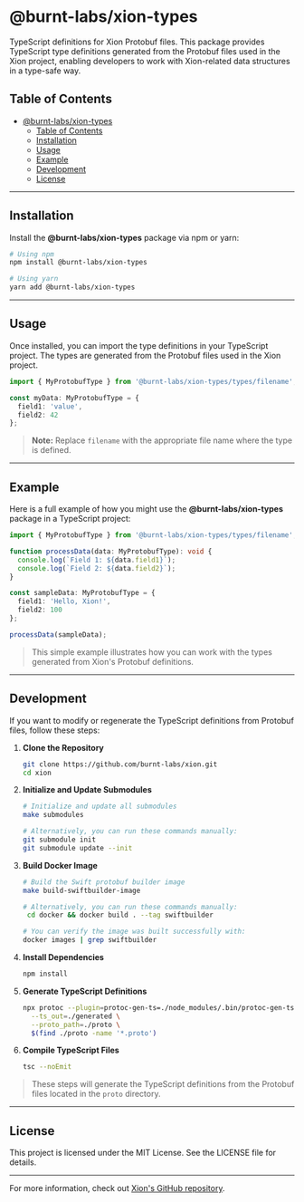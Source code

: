 # @burnt-labs/xion-types

TypeScript definitions for Xion Protobuf files. This package provides TypeScript type definitions generated from the Protobuf files used in the Xion project, enabling developers to work with Xion-related data structures in a type-safe way.

## Table of Contents

- [@burnt-labs/xion-types](#burnt-labsxion-types)
  - [Table of Contents](#table-of-contents)
  - [Installation](#installation)
  - [Usage](#usage)
  - [Example](#example)
  - [Development](#development)
  - [License](#license)

---

## Installation

Install the **@burnt-labs/xion-types** package via npm or yarn:

```bash
# Using npm
npm install @burnt-labs/xion-types

# Using yarn
yarn add @burnt-labs/xion-types
```

---

## Usage

Once installed, you can import the type definitions in your TypeScript project. The types are generated from the Protobuf files used in the Xion project.

```typescript
import { MyProtobufType } from '@burnt-labs/xion-types/types/filename';

const myData: MyProtobufType = {
  field1: 'value',
  field2: 42
};
```

> **Note:** Replace `filename` with the appropriate file name where the type is defined.

---

## Example

Here is a full example of how you might use the **@burnt-labs/xion-types** package in a TypeScript project:

```typescript
import { MyProtobufType } from '@burnt-labs/xion-types/types/filename';

function processData(data: MyProtobufType): void {
  console.log(`Field 1: ${data.field1}`);
  console.log(`Field 2: ${data.field2}`);
}

const sampleData: MyProtobufType = {
  field1: 'Hello, Xion!',
  field2: 100
};

processData(sampleData);
```

> This simple example illustrates how you can work with the types generated from Xion's Protobuf definitions.

---

## Development

If you want to modify or regenerate the TypeScript definitions from Protobuf files, follow these steps:

1. **Clone the Repository**
   ```bash
   git clone https://github.com/burnt-labs/xion.git
   cd xion
   ```

2. **Initialize and Update Submodules**
   ```bash
   # Initialize and update all submodules
   make submodules

   # Alternatively, you can run these commands manually:
   git submodule init
   git submodule update --init
   ```

3. **Build Docker Image**
   ```bash
   # Build the Swift protobuf builder image
   make build-swiftbuilder-image

   # Alternatively, you can run these commands manually:
   	cd docker && docker build . --tag swiftbuilder

   # You can verify the image was built successfully with:
   docker images | grep swiftbuilder
   ```

4. **Install Dependencies**
   ```bash
   npm install
   ```

5. **Generate TypeScript Definitions**
   ```bash
   npx protoc --plugin=protoc-gen-ts=./node_modules/.bin/protoc-gen-ts \
     --ts_out=./generated \
     --proto_path=./proto \
     $(find ./proto -name '*.proto')
   ```

6. **Compile TypeScript Files**
   ```bash
   tsc --noEmit
   ```

> These steps will generate the TypeScript definitions from the Protobuf files located in the `proto` directory.

---

## License

This project is licensed under the MIT License. See the LICENSE file for details.

---

For more information, check out [Xion's GitHub repository](https://github.com/burnt-labs/xion).

